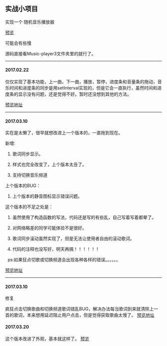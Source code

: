 ## 实战小项目
实现一个 随机音乐播放器

[预览](http://caishiran.top/Music-player/Music-player3/music-play3.html)

可能会有些慢

源码直接看Music-player3文件夹里的就行了。
****
#### 2017.02.22
仅仅实现了基本功能，上一曲，下一曲，播放，暂停，进度条和音量条的拖动，音乐时间和进度条的同步是用setInterval实现的，但是它会一直执行，虽然时间和进度条的显示没有问题，还是觉得不好。暂时还没想到其他的方法。

[预览地址](http://htmlpreview.github.io/?https://github.com/AllenWalkerC/Music-player/blob/master/Music-player1/index.html)
****
#### 2017.03.10
实在是太懒了，很早就想改进上一个版本的，一直拖到现在。

新增:

   1. 歌词同步显示。

   2. 样式也完全改变了，上个版本太丑了。

   3. 支持切换音乐频道

上个版本的BUG：

   1. 上个版本的静音图标显示错误问题。

这个版本的不足之处是：

   1. 虽然使用了构造函数的写法，代码还是写的有些乱，自己写着写着都晕了。

   2. 对网络略差的同学可能体验不是很好。

   3. 歌词同步滚动虽然实现了，但是无法让使用者自由的滚动歌词。

   4. 代码的注释也没写好，明天再搞！！！！！！
   
   ps:如果狂点切歌或切换频道会出现各种各样的错误。。。。。。
   
[预览地址](http://htmlpreview.github.io/?https://github.com/AllenWalkerC/Music-player/blob/master/Music-player2/music%20play2.html)

****
#### 2017.03.10

修复

疯狂点击切换歌曲和切换频道歌词错乱BUG，解决办法每当歌词到来就清除上一首的歌词，本来想用延迟阻止用户点击，但是觉得获取歌曲太慢了。
[预览地址](http://htmlpreview.github.io/?https://github.com/AllenWalkerC/Music-player/blob/master/Music-player2/music%20play2.html) 

#### 2017.03.20

这个版本改进了外观，基本就这样了。
[预览](http://caishiran.top/Music-player/Music-player3/music-play3.html)
